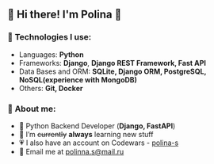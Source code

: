 ## 🍃 Hi there! I'm Polina 🍃

### 📌 **Technologies I use:**
* Languages: **Python**
* Frameworks: **Django**, **Django REST Framework, Fast API**
* Data Bases and ORM: **SQLite, Django ORM, PostgreSQL, NoSQL(experience with MongoDB)**
* Others: **Git, Docker**

### 🌱 **About me:**
* 🚀 Python Backend Developer (**Django, FastAPI**)
* 🌈 I’m ~~currently~~ **always** learning new stuff
* 💗 I also have an account on Codewars - [polina-s](https://www.codewars.com/users/polina-s)
* 📮 Email me at [polinna.s@mail.ru]()
